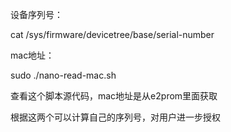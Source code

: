 设备序列号：

cat /sys/firmware/devicetree/base/serial-number



mac地址：

sudo ./nano-read-mac.sh

查看这个脚本源代码，mac地址是从e2prom里面获取





根据这两个可以计算自己的序列号，对用户进一步授权

